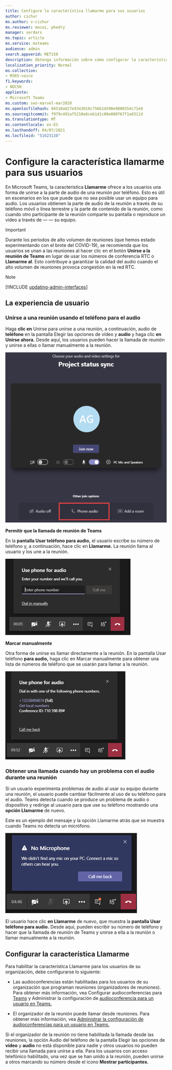 ```yaml
---
title: Configure la característica llamarme para sus usuarios
author: cichur
ms.author: v-cichur
ms.reviewer: macai, phedry
manager: serdars
ms.topic: article
ms.service: msteams
audience: admin
search.appverid: MET150
description: Obtenga información sobre cómo configurar la característica Llamarme en Teams para que los usuarios puedan unirse a la parte de audio por teléfono al usar su equipo para el audio es posible que no sea posible.
localization_priority: Normal
ms.collection:
- M365-voice
f1.keywords:
- NOCSH
appliesto:
- Microsoft Teams
ms.custom: seo-marvel-mar2020
ms.openlocfilehash: 04510a827e9343010c756b14590e9800354c71e9
ms.sourcegitcommit: f979c491af5210e6ceb1d1c00e000767f1a8311d
ms.translationtype: MT
ms.contentlocale: es-ES
ms.lasthandoff: 04/07/2021
ms.locfileid: "51623138"
---
```

# <a name="set-up-the-call-me-feature-for-your-users"></a>Configure la característica llamarme para sus usuarios

En Microsoft Teams, la característica **Llamarme** ofrece a los usuarios una forma de unirse a la parte de audio de una reunión por teléfono. Esto es útil en escenarios en los que puede que no sea posible usar un equipo para audio. Los usuarios obtienen la parte de audio de la reunión a través de su teléfono móvil o línea terrestre y la parte de contenido de la reunión, como cuando otro participante de la reunión comparte su pantalla o reproduce un vídeo a través de &mdash; &mdash; su equipo.

> [!IMPORTANT]
> 
> Durante los períodos de alto volumen de reuniones (que hemos estado experimentando con el brote del COVID-19), se recomienda que los usuarios se unan a las reuniones al hacer clic en el botón <strong>Unirse a la reunión de Teams</strong> en lugar de usar los números de conferencia RTC o <strong>Llamarme al</strong>. Esto contribuye a garantizar la calidad del audio cuando el alto volumen de reuniones provoca congestión en la red RTC.

> [!NOTE]
> [!INCLUDE [updating-admin-interfaces](includes/updating-admin-interfaces.md)]

## <a name="the-user-experience"></a>La experiencia de usuario

### <a name="join-a-meeting-by-using-phone-for-audio"></a>Unirse a una reunión usando el teléfono para el audio

Haga **clic en** Unirse para unirse a una reunión, a continuación, audio de **teléfono** en la pantalla Elegir las opciones de vídeo y **audio** y haga clic **en Unirse ahora.** Desde aquí, los usuarios pueden hacer la llamada de reunión y unirse a ellas o llamar manualmente a la reunión.

![Captura de pantalla de la opción audio del teléfono](media/set-up-the-call-me-feature-for-your-users-phone-audio.png)

**Permitir que la llamada de reunión de Teams**

En la **pantalla Usar teléfono para audio,** el usuario escribe su número de teléfono y, a continuación, hace clic en **Llamarme.** La reunión llama al usuario y los une a la reunión.

![Captura de pantalla de la opción Llamarme en la pantalla Usar teléfono para audio](media/set-up-the-call-me-feature-for-your-users-call-me.png)

**Marcar manualmente**

Otra forma de unirse es llamar directamente a la reunión. En la pantalla Usar teléfono  **para audio,** haga clic en Marcar manualmente para obtener una lista de números de teléfono que se usarán para llamar a la reunión.

![Captura de pantalla de la opción Marcar manualmente](media/set-up-the-call-me-feature-for-your-users-dial-in.png)

### <a name="get-a-call-back-when-something-goes-wrong-with-audio-during-a-meeting"></a>Obtener una llamada cuando hay un problema con el audio durante una reunión

Si un usuario experimenta problemas de audio al usar su equipo durante una reunión, el usuario puede cambiar fácilmente al uso de su teléfono para el audio. Teams detecta cuando se produce un problema de audio o dispositivo y redirige al usuario para que use su teléfono mostrando una **opción Llamarme** de nuevo.

Este es un ejemplo del  mensaje y la opción Llamarme atrás que se muestra cuando Teams no detecta un micrófono.

![Captura de pantalla de la opción Llamarme atrás](media/set-up-the-call-me-feature-for-your-users-no-mic.PNG)

El usuario hace clic **en Llamarme** de nuevo, que muestra la **pantalla Usar teléfono para audio.** Desde aquí, pueden escribir su número de teléfono y hacer que la llamada de reunión de Teams y unirse a ella a la reunión o llamar manualmente a la reunión.

## <a name="set-up-the-call-me-feature"></a>Configurar la característica Llamarme

Para habilitar la característica Llamarme para los usuarios de su organización, debe configurarse lo siguiente:

- Las audioconferencias están habilitadas para los usuarios de su organización que programan reuniones (organizadores de reuniones). Para obtener más información, vea Configurar audioconferencias para [Teams](set-up-audio-conferencing-in-teams.md) y Administrar la configuración de [audioconferencia para un usuario en Teams.](manage-the-audio-conferencing-settings-for-a-user-in-teams.md)

- El organizador de la reunión puede llamar desde reuniones. Para obtener más información, vea [Administrar la configuración de audioconferencias para un usuario en Teams.](manage-the-audio-conferencing-settings-for-a-user-in-teams.md)

Si el organizador de la reunión no tiene habilitada la llamada desde las reuniones, la opción Audio del teléfono de la pantalla Elegir las opciones de **vídeo** y **audio** no está disponible para nadie y otros usuarios no pueden recibir una llamada para unirse a ella. Para los usuarios con acceso telefónico habilitado, una vez que se han unido a la reunión, pueden unirse a otros marcando su número desde el icono **Mostrar participantes.**
